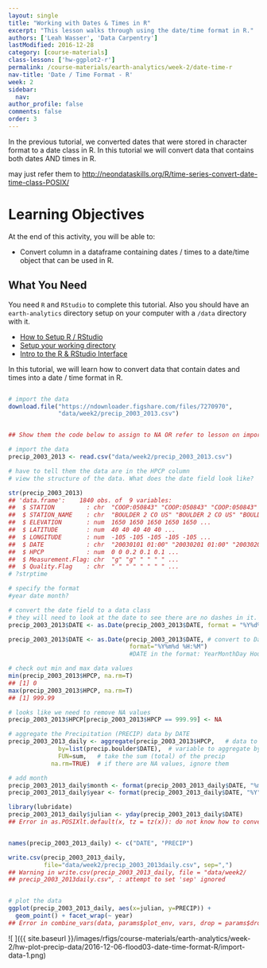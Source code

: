 ```yaml
---
layout: single
title: "Working with Dates & Times in R"
excerpt: "This lesson walks through using the date/time format in R."
authors: ['Leah Wasser', 'Data Carpentry']
lastModified: 2016-12-28
category: [course-materials]
class-lesson: ['hw-ggplot2-r']
permalink: /course-materials/earth-analytics/week-2/date-time-r
nav-title: 'Date / Time Format - R'
week: 2
sidebar:
  nav:
author_profile: false
comments: false
order: 3
---
```


In the previous tutorial, we converted dates that were stored in character format
to a date class in R. In this tutorial we will convert data that contains both dates
AND times in  R.

may just refer them to http://neondataskills.org/R/time-series-convert-date-time-class-POSIX/

<div class='notice--success' markdown="1">

# Learning Objectives
At the end of this activity, you will be able to:

* Convert column in a dataframe containing dates / times to a date/time object that can be used in R.

## What You Need

You need `R` and `RStudio` to complete this tutorial. Also you should have
an `earth-analytics` directory setup on your computer with a `/data`
directory with it.

* [How to Setup R / RStudio](/course-materials/earth-analytics/week-1/setup-r-rstudio/)
* [Setup your working directory](/course-materials/earth-analytics/week-1/setup-working-directory/)
* [Intro to the R & RStudio Interface](/course-materials/earth-analytics/week-1/intro-to-r-and-rstudio)

</div>


In this tutorial, we will learn how to convert data that contain dates and times
into a date / time format in R.





```r

# import the data
download.file("https://ndownloader.figshare.com/files/7270970",
              "data/week2/precip_2003_2013.csv")


## Show them the code below to assign to NA OR refer to lesson on importing with NA specified.

# import the data
precip_2003_2013 <- read.csv("data/week2/precip_2003_2013.csv")

# have to tell them the data are in the HPCP column
# view the structure of the data. What does the date field look like?

str(precip_2003_2013)
## 'data.frame':	1840 obs. of  9 variables:
##  $ STATION         : chr  "COOP:050843" "COOP:050843" "COOP:050843" "COOP:050843" ...
##  $ STATION_NAME    : chr  "BOULDER 2 CO US" "BOULDER 2 CO US" "BOULDER 2 CO US" "BOULDER 2 CO US" ...
##  $ ELEVATION       : num  1650 1650 1650 1650 1650 ...
##  $ LATITUDE        : num  40 40 40 40 40 ...
##  $ LONGITUDE       : num  -105 -105 -105 -105 -105 ...
##  $ DATE            : chr  "20030101 01:00" "20030201 01:00" "20030202 19:00" "20030202 22:00" ...
##  $ HPCP            : num  0 0 0.2 0.1 0.1 ...
##  $ Measurement.Flag: chr  "g" "g" " " " " ...
##  $ Quality.Flag    : chr  " " " " " " " " ...
# ?strptime

# specify the format
#year date month?

# convert the date field to a data class
# they will need to look at the date to see there are no dashes in it.
precip_2003_2013$DATE <- as.Date(precip_2003_2013$DATE, format = "%Y%d%m")

precip_2003_2013$DATE <- as.Date(precip_2003_2013$DATE, # convert to Date class
                                  format="%Y%m%d %H:%M")
                                  #DATE in the format: YearMonthDay Hour:Minute

# check out min and max data values
min(precip_2003_2013$HPCP, na.rm=T)
## [1] 0
max(precip_2003_2013$HPCP, na.rm=T)
## [1] 999.99

# looks like we need to remove NA values
precip_2003_2013$HPCP[precip_2003_2013$HPCP == 999.99] <- NA

# aggregate the Precipitation (PRECIP) data by DATE
precip_2003_2013_daily <- aggregate(precip_2003_2013$HPCP,   # data to aggregate
	          by=list(precip.boulder$DATE),  # variable to aggregate by
	          FUN=sum,   # take the sum (total) of the precip
          	na.rm=TRUE)  # if there are NA values, ignore them

# add month
precip_2003_2013_daily$month <- format(precip_2003_2013_daily$DATE, "%m")
precip_2003_2013_daily$year <- format(precip_2003_2013_daily$DATE, "%Y")

library(lubridate)
precip_2003_2013_daily$julian <- yday(precip_2003_2013_daily$DATE)
## Error in as.POSIXlt.default(x, tz = tz(x)): do not know how to convert 'x' to class "POSIXlt"


names(precip_2003_2013_daily) <- c("DATE", "PRECIP")

write.csv(precip_2003_2013_daily,
          file="data/week2/precip_2003_2013daily.csv", sep=",")
## Warning in write.csv(precip_2003_2013_daily, file = "data/week2/
## precip_2003_2013daily.csv", : attempt to set 'sep' ignored


# plot the data
ggplot(precip_2003_2013_daily, aes(x=julian, y=PRECIP)) +
  geom_point() + facet_wrap(~ year)
## Error in combine_vars(data, params$plot_env, vars, drop = params$drop): At least one layer must contain all variables used for facetting
```

![ ]({{ site.baseurl }}/images/rfigs/course-materials/earth-analytics/week-2/hw-plot-precip-data/2016-12-06-flood03-date-time-format-R/import-data-1.png)
